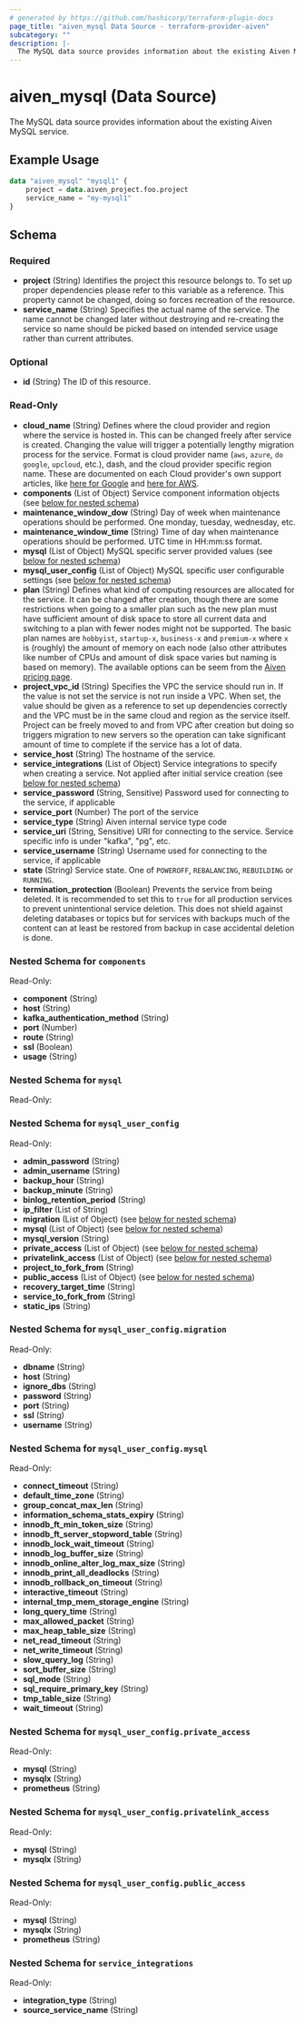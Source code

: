```yaml
---
# generated by https://github.com/hashicorp/terraform-plugin-docs
page_title: "aiven_mysql Data Source - terraform-provider-aiven"
subcategory: ""
description: |-
  The MySQL data source provides information about the existing Aiven MySQL service.
---
```


# aiven_mysql (Data Source)

The MySQL data source provides information about the existing Aiven MySQL service.

## Example Usage

```terraform
data "aiven_mysql" "mysql1" {
    project = data.aiven_project.foo.project
    service_name = "my-mysql1"
}
```

<!-- schema generated by tfplugindocs -->
## Schema

### Required

- **project** (String) Identifies the project this resource belongs to. To set up proper dependencies please refer to this variable as a reference. This property cannot be changed, doing so forces recreation of the resource.
- **service_name** (String) Specifies the actual name of the service. The name cannot be changed later without destroying and re-creating the service so name should be picked based on intended service usage rather than current attributes.

### Optional

- **id** (String) The ID of this resource.

### Read-Only

- **cloud_name** (String) Defines where the cloud provider and region where the service is hosted in. This can be changed freely after service is created. Changing the value will trigger a potentially lengthy migration process for the service. Format is cloud provider name (`aws`, `azure`, `do` `google`, `upcloud`, etc.), dash, and the cloud provider specific region name. These are documented on each Cloud provider's own support articles, like [here for Google](https://cloud.google.com/compute/docs/regions-zones/) and [here for AWS](https://docs.aws.amazon.com/AmazonRDS/latest/UserGuide/Concepts.RegionsAndAvailabilityZones.html).
- **components** (List of Object) Service component information objects (see [below for nested schema](#nestedatt--components))
- **maintenance_window_dow** (String) Day of week when maintenance operations should be performed. One monday, tuesday, wednesday, etc.
- **maintenance_window_time** (String) Time of day when maintenance operations should be performed. UTC time in HH:mm:ss format.
- **mysql** (List of Object) MySQL specific server provided values (see [below for nested schema](#nestedatt--mysql))
- **mysql_user_config** (List of Object) MySQL specific user configurable settings (see [below for nested schema](#nestedatt--mysql_user_config))
- **plan** (String) Defines what kind of computing resources are allocated for the service. It can be changed after creation, though there are some restrictions when going to a smaller plan such as the new plan must have sufficient amount of disk space to store all current data and switching to a plan with fewer nodes might not be supported. The basic plan names are `hobbyist`, `startup-x`, `business-x` and `premium-x` where `x` is (roughly) the amount of memory on each node (also other attributes like number of CPUs and amount of disk space varies but naming is based on memory). The available options can be seem from the [Aiven pricing page](https://aiven.io/pricing).
- **project_vpc_id** (String) Specifies the VPC the service should run in. If the value is not set the service is not run inside a VPC. When set, the value should be given as a reference to set up dependencies correctly and the VPC must be in the same cloud and region as the service itself. Project can be freely moved to and from VPC after creation but doing so triggers migration to new servers so the operation can take significant amount of time to complete if the service has a lot of data.
- **service_host** (String) The hostname of the service.
- **service_integrations** (List of Object) Service integrations to specify when creating a service. Not applied after initial service creation (see [below for nested schema](#nestedatt--service_integrations))
- **service_password** (String, Sensitive) Password used for connecting to the service, if applicable
- **service_port** (Number) The port of the service
- **service_type** (String) Aiven internal service type code
- **service_uri** (String, Sensitive) URI for connecting to the service. Service specific info is under "kafka", "pg", etc.
- **service_username** (String) Username used for connecting to the service, if applicable
- **state** (String) Service state. One of `POWEROFF`, `REBALANCING`, `REBUILDING` or `RUNNING`.
- **termination_protection** (Boolean) Prevents the service from being deleted. It is recommended to set this to `true` for all production services to prevent unintentional service deletion. This does not shield against deleting databases or topics but for services with backups much of the content can at least be restored from backup in case accidental deletion is done.

<a id="nestedatt--components"></a>
### Nested Schema for `components`

Read-Only:

- **component** (String)
- **host** (String)
- **kafka_authentication_method** (String)
- **port** (Number)
- **route** (String)
- **ssl** (Boolean)
- **usage** (String)


<a id="nestedatt--mysql"></a>
### Nested Schema for `mysql`

Read-Only:



<a id="nestedatt--mysql_user_config"></a>
### Nested Schema for `mysql_user_config`

Read-Only:

- **admin_password** (String)
- **admin_username** (String)
- **backup_hour** (String)
- **backup_minute** (String)
- **binlog_retention_period** (String)
- **ip_filter** (List of String)
- **migration** (List of Object) (see [below for nested schema](#nestedobjatt--mysql_user_config--migration))
- **mysql** (List of Object) (see [below for nested schema](#nestedobjatt--mysql_user_config--mysql))
- **mysql_version** (String)
- **private_access** (List of Object) (see [below for nested schema](#nestedobjatt--mysql_user_config--private_access))
- **privatelink_access** (List of Object) (see [below for nested schema](#nestedobjatt--mysql_user_config--privatelink_access))
- **project_to_fork_from** (String)
- **public_access** (List of Object) (see [below for nested schema](#nestedobjatt--mysql_user_config--public_access))
- **recovery_target_time** (String)
- **service_to_fork_from** (String)
- **static_ips** (String)

<a id="nestedobjatt--mysql_user_config--migration"></a>
### Nested Schema for `mysql_user_config.migration`

Read-Only:

- **dbname** (String)
- **host** (String)
- **ignore_dbs** (String)
- **password** (String)
- **port** (String)
- **ssl** (String)
- **username** (String)


<a id="nestedobjatt--mysql_user_config--mysql"></a>
### Nested Schema for `mysql_user_config.mysql`

Read-Only:

- **connect_timeout** (String)
- **default_time_zone** (String)
- **group_concat_max_len** (String)
- **information_schema_stats_expiry** (String)
- **innodb_ft_min_token_size** (String)
- **innodb_ft_server_stopword_table** (String)
- **innodb_lock_wait_timeout** (String)
- **innodb_log_buffer_size** (String)
- **innodb_online_alter_log_max_size** (String)
- **innodb_print_all_deadlocks** (String)
- **innodb_rollback_on_timeout** (String)
- **interactive_timeout** (String)
- **internal_tmp_mem_storage_engine** (String)
- **long_query_time** (String)
- **max_allowed_packet** (String)
- **max_heap_table_size** (String)
- **net_read_timeout** (String)
- **net_write_timeout** (String)
- **slow_query_log** (String)
- **sort_buffer_size** (String)
- **sql_mode** (String)
- **sql_require_primary_key** (String)
- **tmp_table_size** (String)
- **wait_timeout** (String)


<a id="nestedobjatt--mysql_user_config--private_access"></a>
### Nested Schema for `mysql_user_config.private_access`

Read-Only:

- **mysql** (String)
- **mysqlx** (String)
- **prometheus** (String)


<a id="nestedobjatt--mysql_user_config--privatelink_access"></a>
### Nested Schema for `mysql_user_config.privatelink_access`

Read-Only:

- **mysql** (String)
- **mysqlx** (String)


<a id="nestedobjatt--mysql_user_config--public_access"></a>
### Nested Schema for `mysql_user_config.public_access`

Read-Only:

- **mysql** (String)
- **mysqlx** (String)
- **prometheus** (String)



<a id="nestedatt--service_integrations"></a>
### Nested Schema for `service_integrations`

Read-Only:

- **integration_type** (String)
- **source_service_name** (String)


